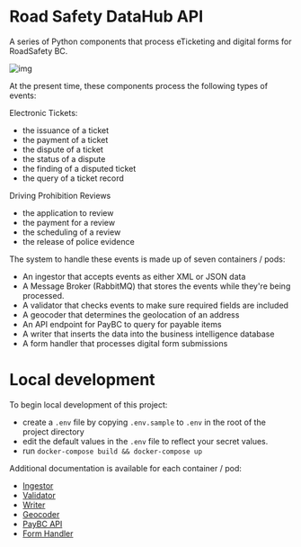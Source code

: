 

# Road Safety DataHub API

A series of Python components that process eTicketing and digital forms for RoadSafety BC. 

![img](https://img.shields.io/badge/Lifecycle-Stable-97ca00)

At the present time, these components process the following types of events:

Electronic Tickets:
- the issuance of a ticket
- the payment of a ticket
- the dispute of a ticket
- the status of a dispute
- the finding of a disputed ticket
- the query of a ticket record
  
Driving Prohibition Reviews
- the application to review
- the payment for a review
- the scheduling of a review
- the release of police evidence 


The system to handle these events is made up of seven containers / pods:
- An ingestor that accepts events as either XML or JSON data
- A Message Broker (RabbitMQ) that stores the events while they're being processed.
- A validator that checks events to make sure required fields are included
- A geocoder that determines the geolocation of an address
- An API endpoint for PayBC to query for payable items
- A writer that inserts the data into the business intelligence database
- A form handler that processes digital form submissions

# Local development 

To begin local development of this project:
- create a `.env` file by copying `.env.sample` to `.env` in the root of the project directory
- edit the default values in the `.env` file to reflect your secret values.
- run `docker-compose build && docker-compose up`

Additional documentation is available for each container / pod:
- [Ingestor](./python/docs/ingestor.md)
- [Validator](./python/docs/validator.md)
- [Writer](./python/docs/writer.md)
- [Geocoder](./python/docs/geocoder.md)
- [PayBC API](./python/docs/paybc_api.md)  
- [Form Handler](./python/docs/form_handler.md)
